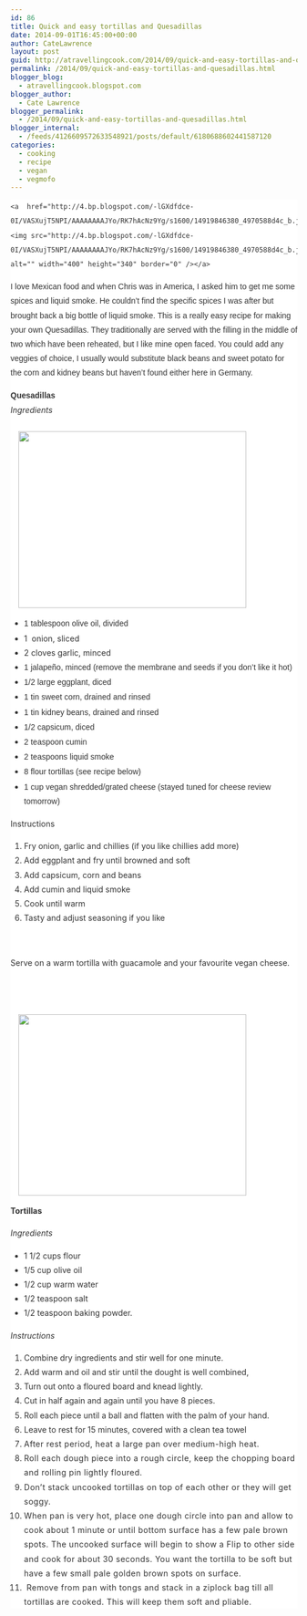 ```yaml
---
id: 86
title: Quick and easy tortillas and Quesadillas
date: 2014-09-01T16:45:00+00:00
author: CateLawrence
layout: post
guid: http://atravellingcook.com/2014/09/quick-and-easy-tortillas-and-quesadillas.html
permalink: /2014/09/quick-and-easy-tortillas-and-quesadillas.html
blogger_blog:
  - atravellingcook.blogspot.com
blogger_author:
  - Cate Lawrence
blogger_permalink:
  - /2014/09/quick-and-easy-tortillas-and-quesadillas.html
blogger_internal:
  - /feeds/4126609572633548921/posts/default/6180688602441587120
categories:
  - cooking
  - recipe
  - vegan
  - vegmofo
---
```

<div style="background-color: white; color: #333333; line-height: 25.2000007629395px; margin-bottom: 1.8em;">
  
    <a  href="http://4.bp.blogspot.com/-lGXdfdce-0I/VASXujT5NPI/AAAAAAAAJYo/RK7hAcNz9Yg/s1600/14919846380_4970588d4c_b.jpg"><img src="http://4.bp.blogspot.com/-lGXdfdce-0I/VASXujT5NPI/AAAAAAAAJYo/RK7hAcNz9Yg/s1600/14919846380_4970588d4c_b.jpg" alt="" width="400" height="340" border="0" /></a>
  
  
  
  
  
  <p>
    <span style="font-family: Arial, Helvetica, sans-serif; line-height: 25.2000007629395px;">I love Mexican food and when Chris was in America, I asked him to get me some spices and liquid smoke. He couldn&#8217;t find the specific spices I was after but brought back a big bottle of liquid smoke. This is a really easy recipe for making your own Quesadillas. They traditionally are served with the filling in the middle of two which have been reheated, but I like mine open faced. You could add any veggies of choice, I usually would substitute black beans and sweet potato for the corn and kidney beans but haven&#8217;t found either here in Germany.
  




<div style="background-color: white; color: #333333; line-height: 25.2000007629395px; margin-bottom: 1.8em;">
  <b style="font-family: Arial, Helvetica, sans-serif; line-height: 25.2000007629395px;">Quesadillas</b><br /> <i style="line-height: 25.2000007629395px;">Ingredients</i>


<div style="background-color: white; color: #333333; line-height: 25.2000007629395px; margin-bottom: 1.8em;">
                         <a style="line-height: normal; margin-left: 1em; margin-right: 1em; text-align: center;" href="http://4.bp.blogspot.com/-CpnTSzr8ZcA/VASSiNpC1CI/AAAAAAAAJXw/jlvnEtE7W-c/s1600/15106125742_5a0cb69888_z.jpg"><img src="http://4.bp.blogspot.com/-CpnTSzr8ZcA/VASSiNpC1CI/AAAAAAAAJXw/jlvnEtE7W-c/s1600/15106125742_5a0cb69888_z.jpg" alt="" width="400" height="310" border="0" /></a>


<div style="background-color: white; color: #333333; line-height: 25.2000007629395px; margin-bottom: 1.8em;">


  * <span style="font-family: Arial, Helvetica, sans-serif; line-height: 25.2000007629395px;">1 tablespoon olive oil, divided
  * <span style="line-height: 25.2000007629395px;">1  onion, sliced
  * <span style="line-height: 25.2000007629395px;">2 cloves garlic, minced
  * <span style="background-color: transparent; font-family: Arial, Helvetica, sans-serif; line-height: 25.2000007629395px;">1 jalapeño, minced (remove the membrane and seeds if you don&#8217;t like it hot)
  * <span style="background-color: transparent; font-family: Arial, Helvetica, sans-serif; line-height: 25.2000007629395px;">1/2 large eggplant, diced
  * <span style="background-color: transparent; font-family: Arial, Helvetica, sans-serif; line-height: 25.2000007629395px;">1 tin sweet corn, drained and rinsed
  * <span style="background-color: transparent; font-family: Arial, Helvetica, sans-serif; line-height: 25.2000007629395px;">1 tin kidney beans, drained and rinsed
  * <span style="background-color: transparent; font-family: Arial, Helvetica, sans-serif; line-height: 25.2000007629395px;">1/2 capsicum, diced
  * <span style="background-color: transparent; font-family: Arial, Helvetica, sans-serif; line-height: 25.2000007629395px;">2 teaspoon cumin
  * <span style="background-color: transparent; font-family: Arial, Helvetica, sans-serif; line-height: 25.2000007629395px;">2 teaspoons liquid smoke 
  * <span style="background-color: transparent; font-family: Arial, Helvetica, sans-serif; line-height: 25.2000007629395px;">8 flour tortillas (see recipe below)
  * <span style="background-color: transparent; font-family: Arial, Helvetica, sans-serif; line-height: 25.2000007629395px;">1 cup vegan shredded/grated cheese (stayed tuned for cheese review tomorrow)


  Instructions



  <ol>
    <li>
      Fry onion, garlic and chillies (if you like chillies add more)
    </li>
    <li>
      Add eggplant and fry until browned and soft
    </li>
    <li>
      Add capsicum, corn and beans
    </li>
    <li>
      Add cumin and liquid smoke
    </li>
    <li>
      Cook until warm
    </li>
    <li>
      Tasty and adjust seasoning if you like
    </li>
  </ol>



   



  Serve on a warm tortilla with guacamole and your favourite vegan cheese.



   



                       <a style="margin-left: 1em; margin-right: 1em; text-align: center;" href="http://3.bp.blogspot.com/-mSvLqfyIdwE/VASSi2TagdI/AAAAAAAAJX0/pDoee85eRD8/s1600/14919921717_6b00a42553_k.jpg"><img src="http://3.bp.blogspot.com/-mSvLqfyIdwE/VASSi2TagdI/AAAAAAAAJX0/pDoee85eRD8/s1600/14919921717_6b00a42553_k.jpg" alt="" width="400" height="318" border="0" /></a>






  <b>Tortillas</b>



  <i>Ingredients</i>



  <ul>
    <li>
      1 1/2 cups flour
    </li>
    <li>
      1/5 cup olive oil
    </li>
    <li>
      1/2 cup warm water 
    </li>
    <li>
      1/2 teaspoon salt
    </li>
    <li>
      1/2 teaspoon baking powder.
    </li>
  </ul>



  <i>Instructions</i>



  <ol>
    <li>
      Combine dry ingredients and stir well for one minute.
    </li>
    <li>
      Add warm and oil and stir until the dought is well combined,
    </li>
    <li>
      Turn out onto a floured board and knead lightly. 
    </li>
    <li>
      Cut in half again and again until you have 8 pieces.
    </li>
    <li>
      Roll each piece until a ball and flatten with the palm of your hand.
    </li>
    <li>
      Leave to rest for 15 minutes, covered with a clean tea towel
    </li>
    <li>
      <span style="letter-spacing: 0.5px; line-height: inherit;">After rest period, heat a large pan over medium-high heat. 
    </li>
    <li>
      <span style="letter-spacing: 0.5px; line-height: inherit;">Roll each dough piece into a rough circle, keep the chopping board and rolling pin lightly floured. 
    </li>
    <li>
      <span style="letter-spacing: 0.5px; line-height: inherit;">Don’t stack uncooked tortillas on top of each other or they will get soggy.
    </li>
    <li>
      <span style="letter-spacing: 0.5px; line-height: inherit;">When pan is very hot, place one dough circle into pan and allow to cook about 1 minute or until bottom surface has a few pale brown spots. The uncooked surface will begin to show a Flip to other side and cook for about 30 seconds. You want the tortilla to be soft but have a few small pale golden brown spots on surface.
    </li>
    <li>
      <span style="letter-spacing: 0.5px; line-height: inherit;"> Remove from pan with tongs and stack in a ziplock bag till all tortillas are cooked. This will keep them soft and pliable.
    </li>
  </ol>
